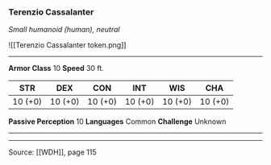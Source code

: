 ### Terenzio Cassalanter
_Small humanoid (human), neutral_

![[Terenzio Cassalanter token.png]]


---

**Armor Class** 10
**Speed** 30 ft.

| STR     | DEX     | CON     | INT     | WIS     | CHA     |
|---------|---------|---------|---------|---------|---------|
| 10 (+0) | 10 (+0) | 10 (+0) | 10 (+0) | 10 (+0) | 10 (+0) |

**Passive Perception** 10
**Languages** Common
**Challenge** Unknown

---


---

Source: [[WDH]], page 115